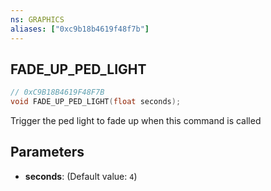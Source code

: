 ```yaml
---
ns: GRAPHICS
aliases: ["0xc9b18b4619f48f7b"]
---
```

## FADE_UP_PED_LIGHT

```c
// 0xC9B18B4619F48F7B
void FADE_UP_PED_LIGHT(float seconds);
```

Trigger the ped light to fade up when this command is called


## Parameters
* **seconds**: (Default value: `4`)
